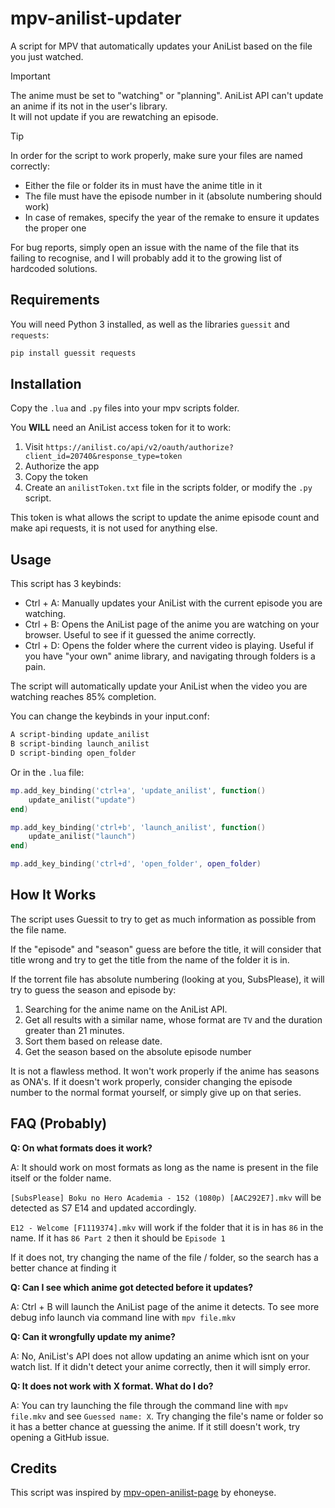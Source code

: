 # mpv-anilist-updater
A script for MPV that automatically updates your AniList based on the file you just watched. 

> [!IMPORTANT]
> The anime must be set to "watching" or "planning". AniList API can't update an anime if its not in the user's library.<br>
> It will not update if you are rewatching an episode.

> [!TIP]
> In order for the script to work properly, make sure your files are named correctly:<br>
>   - Either the file or folder its in must have the anime title in it<br>
>   - The file must have the episode number in it (absolute numbering should work)<br>
>   - In case of remakes, specify the year of the remake to ensure it updates the proper one<br>

For bug reports, simply open an issue with the name of the file that its failing to recognise, and I will probably add it to the growing list of hardcoded solutions.

## Requirements
You will need Python 3 installed, as well as the libraries `guessit` and `requests`:
```bash
pip install guessit requests
```

## Installation
Copy the `.lua` and `.py` files into your mpv scripts folder.

You **WILL** need an AniList access token for it to work:
  1. Visit `https://anilist.co/api/v2/oauth/authorize?client_id=20740&response_type=token`
  2. Authorize the app
  3. Copy the token
  4. Create an `anilistToken.txt` file in the scripts folder, or modify the `.py` script.

This token is what allows the script to update the anime episode count and make api requests, it is not used for anything else.

## Usage
This script has 3 keybinds:
  - Ctrl + A: Manually updates your AniList with the current episode you are watching.
  - Ctrl + B: Opens the AniList page of the anime you are watching on your browser. Useful to see if it guessed the anime correctly.
  - Ctrl + D: Opens the folder where the current video is playing. Useful if you have "your own" anime library, and navigating through folders is a pain.

The script will automatically update your AniList when the video you are watching reaches 85% completion.

You can change the keybinds in your input.conf:
```bash
A script-binding update_anilist
B script-binding launch_anilist
D script-binding open_folder
```

Or in the `.lua` file:
```lua
mp.add_key_binding('ctrl+a', 'update_anilist', function()
    update_anilist("update")
end)

mp.add_key_binding('ctrl+b', 'launch_anilist', function()
    update_anilist("launch")
end)

mp.add_key_binding('ctrl+d', 'open_folder', open_folder)
```

## How It Works
The script uses Guessit to try to get as much information as possible from the file name.

If the "episode" and "season" guess are before the title, it will consider that title wrong and try to get the title from the name of the folder it is in.

If the torrent file has absolute numbering (looking at you, SubsPlease), it will try to guess the season and episode by:
  1. Searching for the anime name on the AniList API.
  2. Get all results with a similar name, whose format are `TV` and the duration greater than 21 minutes.
  3. Sort them based on release date.
  4. Get the season based on the absolute episode number

It is not a flawless method. It won't work properly if the anime has seasons as ONA's. If it doesn't work properly, consider 
changing the episode number to the normal format yourself, or simply give up on that series.

## FAQ (Probably)
  **Q: On what formats does it work?**

  A: It should work on most formats as long as the name is present in the file itself or the folder name.

  `[SubsPlease] Boku no Hero Academia - 152 (1080p) [AAC292E7].mkv` will be detected as S7 E14 and updated accordingly.

  `E12 - Welcome [F1119374].mkv` will work if the folder that it is in has `86` in the name. If it has `86 Part 2` then it should be `Episode 1`

  If it does not, try changing the name of the file / folder, so the search has a better chance at finding it

  **Q: Can I see which anime got detected before it updates?**

  A: Ctrl + B will launch the AniList page of the anime it detects. To see more debug info launch via command line with `mpv file.mkv`

  **Q: Can it wrongfully update my anime?**

  A: No, AniList's API does not allow updating an anime which isnt on your watch list. If it didn't detect your anime correctly, then it will
  simply error.

  **Q: It does not work with X format. What do I do?**
  
  A: You can try launching the file through the command line with `mpv file.mkv` and see `Guessed name: X`. Try changing the file's name or folder so it has
  a better chance at guessing the anime. If it still doesn't work, try opening a GitHub issue.

## Credits
This script was inspired by [mpv-open-anilist-page](https://github.com/ehoneyse/mpv-open-anilist-page) by ehoneyse.
